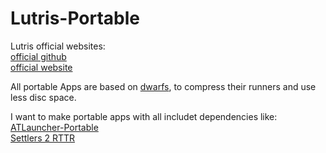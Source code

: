# Lutris-Portable <br />
Lutris official websites: <br />
[official github](https://github.com/lutris/lutris) <br />
[official website](https://lutris.net/) <br />

All portable Apps are based on [dwarfs](https://github.com/mhx/dwarfs), to compress their runners and use less disc space. <br />

I want to make portable apps with all includet dependencies like: <br />
[ATLauncher-Portable](https://github.com/Farmer-Markus/ATLauncher-Portable) <br />
[Settlers 2 RTTR](https://github.com/Farmer-Markus/s25-RTTR-Portable) <br />
